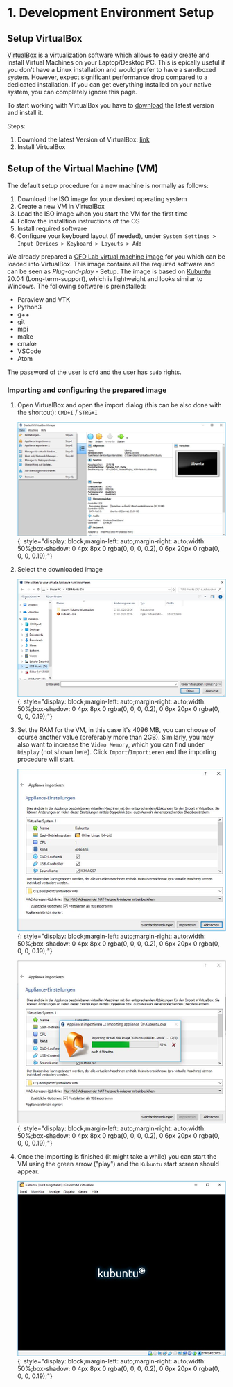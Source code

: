 # 1. Development Environment Setup

## Setup VirtualBox

[VirtualBox](https://www.virtualbox.org/) is a virtualization software which allows to easily create and install Virtual Machines on your Laptop/Desktop PC. This is epically useful if you don't have a Linux installation and would prefer to have a sandboxed system. However, expect significant performance drop compared to a dedicated installation. If you can get everything installed on your native system, you can completely ignore this page.

To start working with VirtualBox you have to [download](https://www.virtualbox.org/wiki/Downloads) the latest version and install it.

Steps:

1. Download the latest Version of VirtualBox: [link](https://www.virtualbox.org/wiki/Downloads)
2. Install VirtualBox


## Setup of the Virtual Machine (VM)

The default setup procedure for a new machine is normally as follows: 

1. Download the ISO image for your desired operating system
2. Create a new VM in VirtualBox 
3. Load the ISO image when you start the VM for the first time
4. Follow the installtion instructions of the OS
5. Install required software
6. Configure your keyboard layout (if needed), under `System Settings > Input Devices > Keyboard > Layouts > Add`

We already prepared a [CFD Lab virtual machine image](https://syncandshare.lrz.de/getlink/fi58r3fFtokHSYnC2BbeKT37/Kubuntu.ova) for you which can be loaded into VirtualBox. This image contains all the required software and can be seen as _Plug-and-play_ - Setup. The image is based on [Kubuntu](https://kubuntu.org/getkubuntu/) 20.04 (Long-term-support), which is lightweight and looks similar to Windows. The following software is preinstalled:

- Paraview and VTK
- Python3
- g++
- git
- mpi
- make
- cmake
- VSCode
- Atom

The password of the user is `cfd` and the user has `sudo` rights.

### Importing and configuring the prepared image

1. Open VirtualBox and open the import dialog (this can be also done with the shortcut): `CMD+I` / `STRG+I`

    ![](../img/Vbox_Import.JPG){: style="display: block;margin-left: auto;margin-right: auto;width: 50%;box-shadow: 0 4px 8px 0 rgba(0, 0, 0, 0.2), 0 6px 20px 0 rgba(0, 0, 0, 0.19);"}    


1. Select the downloaded image

    ![](../img/Select_Image.JPG){: style="display: block;margin-left: auto;margin-right: auto;width: 50%;box-shadow: 0 4px 8px 0 rgba(0, 0, 0, 0.2), 0 6px 20px 0 rgba(0, 0, 0, 0.19);"}    


1. Set the RAM for the VM, in this case it's 4096 MB, you can choose of course another value (preferably more than 2GB). Similarly, you may also want to increase the `Video Memory`, which you can find under `Display` (not shown here). Click `Import`/`Importieren` and the importing procedure will start.

    ![](../img/Set_Ram.JPG){: style="display: block;margin-left: auto;margin-right: auto;width: 50%;box-shadow: 0 4px 8px 0 rgba(0, 0, 0, 0.2), 0 6px 20px 0 rgba(0, 0, 0, 0.19);"}    

    ![](../img/Importing.JPG){: style="display: block;margin-left: auto;margin-right: auto;width: 50%;box-shadow: 0 4px 8px 0 rgba(0, 0, 0, 0.2), 0 6px 20px 0 rgba(0, 0, 0, 0.19);"}    

1. Once the importing is finished (it might take a while) you can start the VM using the green arrow ("play") and the `Kubuntu` start screen should appear.

    ![](../img/Booting.JPG){: style="display: block;margin-left: auto;margin-right: auto;width: 50%;box-shadow: 0 4px 8px 0 rgba(0, 0, 0, 0.2), 0 6px 20px 0 rgba(0, 0, 0, 0.19);"}    


